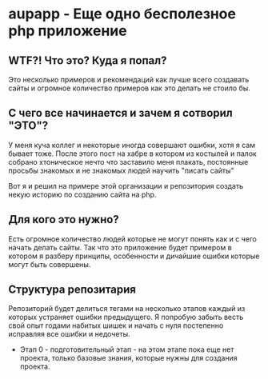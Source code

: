# aupapp - Еще одно бесполезное php приложение

## WTF?! Что это? Куда я попал?

Это несколько примеров и рекомендаций как лучше всего создавать сайты и огромное 
количество примеров как это делать не стоило бы.
 
## С чего все начинается и зачем я сотворил "ЭТО"?

У меня куча коллег и некоторые иногда совершают ошибки, хотя я сам бывает тоже. 
После этого пост на хабре в котором из костылей и палок собрано хтоническое нечто
что заставило меня плакать, постоянные просьбы знакомых и не знакомых людей 
научить "писать сайты"

Вот я и решил на примере этой организации и репозитория 
создать некую историю по созданию сайта на php.

## Для кого это нужно?

Есть огромное количество людей которые не могут понять как и с чего начать 
делать сайты. Так что это приложение будет примером в котором я разберу принципы, 
особенности и дичайшие ошибки которые могут быть совершены.

## Структура репозитария

Репозиторий будет делиться тегами на несколько этапов каждый из которых устраняет 
ошибки предыдущего.
Я попробую забыть весть свой опыт годами набитых шишек и начать с нуля 
постепенно исправляя все ошибки и недочеты.

* Этап 0 - подготовительный этап - на этом этапе пока еще нет проекта, только
базовые знания, которые нужны для создания проекта.

